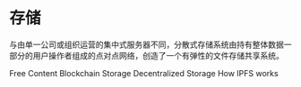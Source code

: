 # 存储

与由单一公司或组织运营的集中式服务器不同，分散式存储系统由持有整体数据一部分的用户操作者组成的点对点网络，创造了一个有弹性的文件存储共享系统。

<ResourceGroupTitle>Free Content</ResourceGroupTitle>
<BadgeLink colorScheme='yellow' badgeText='Read' href='https://www.techtarget.com/searchstorage/definition/blockchain-storage'>Blockchain Storage</BadgeLink>
<BadgeLink colorScheme='yellow' badgeText='Read' href='https://ethereum.org/en/developers/docs/storage/'>Decentralized Storage</BadgeLink>
<BadgeLink colorScheme='yellow' badgeText='Read' href='https://docs.ipfs.tech/concepts/how-ipfs-works/'>How IPFS works</BadgeLink>
